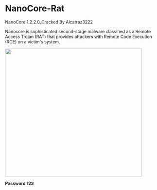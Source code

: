 # NanoCore-Rat
NanoCore 1.2.2.0_Cracked By Alcatraz3222
<p>Nanocore is sophisticated second-stage malware classified as a Remote Access Trojan (RAT) that provides attackers with Remote Code Execution (RCE) on a victim's system.</p>
<img src="https://blogger.googleusercontent.com/img/a/AVvXsEjAilGhDj4CI3tCHismuxNIrzBB4PtlO_OmgGYoQli-3ACvU9i9gEkbGkeUt-JW9u2XrzZk-ehu1YjkKLSjhX_GPyFt7TCkx4M4GBymbLzGejzRI6Dm7wtUfBHjbWZxIP-rZUN4PvmOjoSqCzNhmsSG82mhMRHXaIKhKsBe1v-LbUCyxz1xGZ9Rbw36=w640-h342" width="450" height="420">
<p><b>  Password   123 </b></p>
